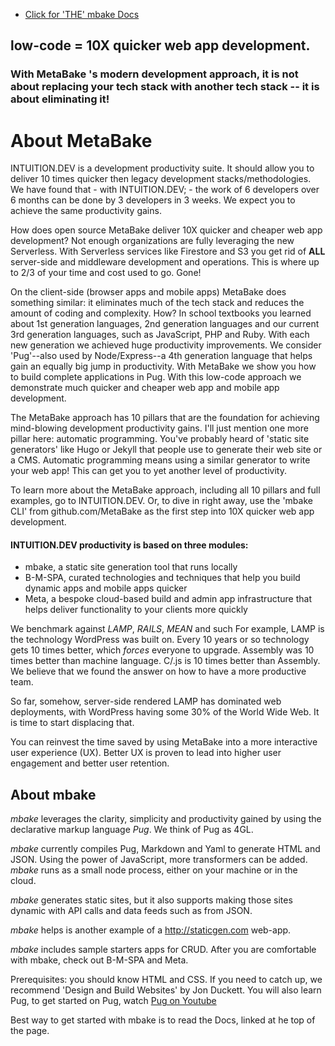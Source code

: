 

- [Click for 'THE' mbake Docs](http://docs.INTUITION.DEV)


## low-code = 10X quicker web app development.
### With MetaBake 's modern development approach, it is not about replacing your tech stack with another tech stack -- it is about eliminating it!

# About MetaBake 

INTUITION.DEV is a development productivity suite. It should allow you to deliver 10 times quicker then legacy development stacks/methodologies. We have found that - with INTUITION.DEV; - the work of 6 developers over 6 months can be done by 3 developers in 3 weeks. We expect you to achieve the same productivity gains.

How does open source MetaBake deliver 10X quicker and cheaper web app development? Not enough organizations are fully leveraging the new Serverless. With Serverless services like Firestore and S3 you get rid of **ALL** server-side and middleware development and operations. This is where up to 2/3 of your time and cost used to go. Gone!

On the client-side (browser apps and mobile apps) MetaBake does something similar: it eliminates much of the tech stack and reduces the amount of coding and complexity. How? In school textbooks you learned about 1st generation languages, 2nd generation languages and our current 3rd generation languages, such as JavaScript, PHP and Ruby. With each new generation we achieved huge productivity improvements. We consider 'Pug'--also used by Node/Express--a 4th generation language that helps gain an equally big jump in productivity. With MetaBake we show you how to build complete applications in Pug. With this low-code approach we demonstrate much quicker and cheaper web app and mobile app development.

The MetaBake approach has 10 pillars that are the foundation for achieving mind-blowing development productivity gains. I'll just mention one more pillar here: automatic programming. You've probably heard of 'static site generators' like Hugo or Jekyll that people use to generate their web site or a CMS. Automatic programming means using a similar generator to write your web app! This can get you to yet another level of productivity.

To learn more about the MetaBake approach, including all 10 pillars and full examples, go to INTUITION.DEV. Or, to dive in right away, use the 'mbake CLI' from github.com/MetaBake as the first step into 10X quicker web app development.

#### INTUITION.DEV productivity is based on three modules:

- mbake, a static site generation tool that runs locally
- B-M-SPA, curated technologies and techniques that help you build dynamic apps and mobile apps quicker
- Meta, a bespoke cloud-based build and admin app infrastructure that helps deliver functionality to your clients more quickly

We benchmark against _LAMP_, _RAILS_, _MEAN_ and such For example, LAMP is the technology WordPress was built on. Every 10 years or so technology gets 10 times better, which *forces* everyone to upgrade. Assembly was 10 times better than machine language. C/.js is 10 times better than Assembly. We believe that we found the answer on how to have a more productive team.

So far, somehow, server-side rendered LAMP has dominated web deployments, with WordPress having some 30% of the World Wide Web. It is time to start displacing that.

You can reinvest the time saved by using MetaBake into a more interactive user experience (UX). Better UX is proven to lead into higher user engagement and better user retention.

## About mbake


_mbake_ leverages the clarity, simplicity and productivity gained by using the declarative markup language _Pug_. We think of Pug as 4GL.

_mbake_ currently compiles Pug, Markdown and Yaml to generate HTML and JSON. Using the power of JavaScript, more transformers can be added. _mbake_ runs as a small node process, either on your machine or in the cloud.

_mbake_ generates static sites, but it also supports making those sites dynamic with API calls and data feeds such as from JSON.

_mbake_ helps is another example of a http://staticgen.com web-app.

_mbake_ includes sample starters apps for CRUD. After you are comfortable with mbake, check out B-M-SPA and Meta.


Prerequisites: you should know HTML and CSS. If you need to catch up, we recommend 'Design and Build Websites' by Jon Duckett. You will also learn Pug, to get started on Pug, watch [Pug on Youtube](http://youtube.com/watch?v=wzAWI9h3q18)


Best way to get started with mbake is to read the Docs, linked at he top of the page.
